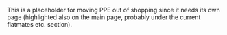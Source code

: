 This is a placeholder for moving PPE out of shopping since it needs its own page (highlighted also on the main page, probably under the current flatmates etc. section). 
